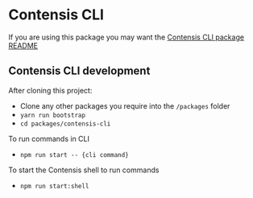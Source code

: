 # Contensis CLI

If you are using this package you may want the [Contensis CLI package README](packages/contensis-cli/README.md)

## Contensis CLI development

After cloning this project:

- Clone any other packages you require into the `/packages` folder
- `yarn run bootstrap`
- `cd packages/contensis-cli`

To run commands in CLI

- `npm run start -- {cli command}`

To start the Contensis shell to run commands

- `npm run start:shell`
